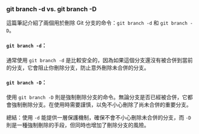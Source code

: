 ### git branch -d vs. git branch -D

這篇筆記介紹了兩個用於刪除 Git 分支的命令：`git branch -d` 和 `git branch -D`。

#### `git branch -d`：

通常使用 `git branch -d` 是比較安全的，因為如果這個分支還沒有被合併到當前的分支，它會阻止你刪除分支，防止意外刪除未合併的分支。

#### `git branch -D`：

使用 `git branch -D` 則是強制刪除分支的命令。無論分支是否已經被合併，它都會強制刪除分支。在使用時需要謹慎，以免不小心刪除了尚未合併的重要分支。

總結：使用 `-d` 能提供一層保護機制，確保不會不小心刪除未合併的分支，而 `-D` 則是一種強制刪除的手段，但同時也增加了刪除分支的風險。